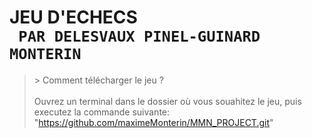 **JEU D'ECHECS**\
``` PAR DELESVAUX PINEL-GUINARD MONTERIN```
==========================================

>\> Comment télécharger le jeu ?\
\
> Ouvrez un terminal dans le dossier où vous souahitez le jeu, puis executez la commande suivante:\
> "https://github.com/maximeMonterin/MMN_PROJECT.git"
